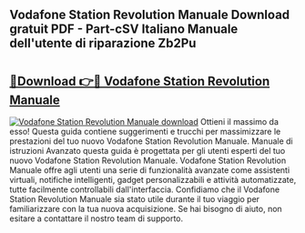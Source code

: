 ## Vodafone Station Revolution Manuale Download gratuit PDF - Part-cSV Italiano Manuale dell'utente di riparazione Zb2Pu

# <h2><a href="http://dfcmjl.blite.top/?on=Vodafone+Station+Revolution+Manuale">🔗Download 👉🔴 Vodafone Station Revolution Manuale</a></h2>

[![Vodafone Station Revolution Manuale download](https://i.imgur.com/lujVjoI.png)](http://dfcmjl.blite.top/?on=Vodafone+Station+Revolution+Manuale)
Ottieni il massimo da esso! Questa guida contiene suggerimenti e trucchi per massimizzare le prestazioni del tuo nuovo Vodafone Station Revolution Manuale. Manuale di istruzioni Avanzato questa guida è progettata per gli utenti esperti del tuo nuovo Vodafone Station Revolution Manuale. Vodafone Station Revolution Manuale offre agli utenti una serie di funzionalità avanzate come assistenti virtuali, notifiche intelligenti, gadget personalizzabili e attività automatizzate, tutte facilmente controllabili dall'interfaccia. Confidiamo che il Vodafone Station Revolution Manuale sia stato utile durante il tuo viaggio per familiarizzare con la tua nuova acquisizione. Se hai bisogno di aiuto, non esitare a contattare il nostro team di supporto.
